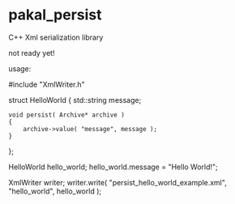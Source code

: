 # pakal_persist
C++ Xml serialization library

not ready yet!

usage: 


#include "XmlWriter.h"

struct HelloWorld
{
    std::string message;
    
    void persist( Archive* archive )
    {
        archive->value( "message", message );
    }
};


HelloWorld hello_world;
hello_world.message = "Hello World!";

XmlWriter writer;
writer.write( "persist_hello_world_example.xml", "hello_world", hello_world );